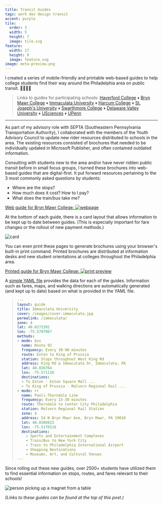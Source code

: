```yaml
---
title: Transit Guides
tags: work dev design transit
accent: purple
tile:
  order: 3
  width: 5
  height: 7
  image: tile.svg
feature:
  width: 17
  height: 9
  image: feature.svg
image: meta-preview.png
---
```


I created a series of mobile-friendly and printable web-based guides to help college students find their way around the Philadelphia area on public transit. 🚈🚌🚎🚋

> Links to guides for participating schools: <a href="https://septayac.com/haverford" target="_blank" rel="noreferrer">Haverford College</a> ♦ <a href="https://septayac.com/brynmawr" target="_blank" rel="noreferrer">Bryn Mawr College</a> ♦ <a href="https://septayac.com/immaculata" target="_blank" rel="noreferrer">Immaculata University</a> ♦ <a href="https://septayac.com/harcum" target="_blank" rel="noreferrer">Harcum College</a> ♦ <a href="https://septayac.com/sju" target="_blank" rel="noreferrer">St. Joseph's University</a> ♦ <a href="https://septayac.com/swarthmore/" target="_blank" rel="noreferrer">Swarthmore College</a> ♦ <a href="https://septayac.com/delval" target="_blank" rel="noreferrer">Delaware Valley University</a> ♦ <a href="https://septayac.com/usciences/" target="_blank" rel="noreferrer">USciences</a> ♦ <a href="https://septayac.com/upenn" target="_blank" rel="noreferrer">UPenn</a>

---

As part of my advisory role with SEPTA (Southeastern Pennsylvania Transportation Authority), I collaborated with the members of the Youth Advisory Council to update new rider resources distributed to schools in the area. The existing resources consisted of brochures that needed to be individually updated in Microsoft Publisher, and often contained outdated information.

Consulting with students new to the area and/or have never ridden public transit before in small focus groups, I turned these brochures into web-based guides that are digital-first. It put forward resources pertaining to the 3 most commonly asked questions by students:

- Where are the stops?
- How much does it cost? How to I pay?
- What does the train/bus take me?

[Web guide for Bryn Mawr College: ![webpage](https://cdn.glitch.com/2d246102-8341-4166-a220-b39d607c9218/transit-guides-header.png?1555779821247)](https://pixelyunicorn.github.io/septa-guides/brynmawr/)

At the bottom of each guide, there is a card layout that allows information to be kept up to date between guides. (This is especially important for fare changes or the rollout of new payment methods.)

![card](https://cdn.glitch.com/2d246102-8341-4166-a220-b39d607c9218/transit-guides-card.png?1555789809691)

You can even print these pages to generate brochures using your browser's built-in print command. Printed brochures are distributed at information desks and new student orientations at colleges throughout the Philadelphia area.

[Printed guide for Bryn Mawr College: ![print preview](https://cdn.glitch.com/2d246102-8341-4166-a220-b39d607c9218/transit-guides-print-preview.png?1555779821247)](https://pixelyunicorn.github.io/septa-guides/pdf/septa-yac-bryn-mawr-college.pdf)

A [simple YAML file](https://github.com/pixelyunicorn/septa-guides/blob/master/pages/immaculata.md) provides the data for each of the guides. Information such as fares, maps, and walking directions are automatically generated (and kept up to date) based on what is provided in the YAML file. 

<blockquote markdown="block">
  
```yaml
---
layout: guide
title: Immaculata University
cover: /images/cover-immaculata.jpg
permalink: /immaculata/
zone: 4
lat: 40.0273391
lon: -75.5707867
methods:
- mode: bus
  name: Route 92
  frequency: Every 30-90 minutes
  route: Exton to King of Prussia
  station: Stops throughout West King Rd
  address: King Rd & Immaculata Dr, Immaculata, PA
  lat: 40.026764
  lon: -75.571116
  destinations:
  - To Exton - Exton Square Mall ...
  - To King of Prussia - Malvern Regional Rail ...
- mode: rr
  name: Paoli-Thorndale Line
  frequency: Every 15-30 minutes
  route: Thorndale to Center City Philadelphia
  station: Malvern Regional Rail Station
  zone: 4
  address: 54 N Bryn Mawr Ave, Bryn Mawr, PA 19010
  lat: 40.0366623
  lon: -75.5176516
  destinations:
    - Sports and Entertainment Complexes
    - Train/Bus to New York City
    - Train to Philadelphia International Airport
    - Shopping Destinations
    - Museums, Art, and Cultural Venues
---
```

</blockquote>

Since rolling out these new guides, over 2500+ students have utilized them to find essential information on stops, routes, and fares relevant to their schools!

![person picking up a magnet from a table](https://cdn.glitch.com/2d246102-8341-4166-a220-b39d607c9218/transit-guides-table.jpg?1555790350650)

_(Links to these guides can be found at the top of this post.)_